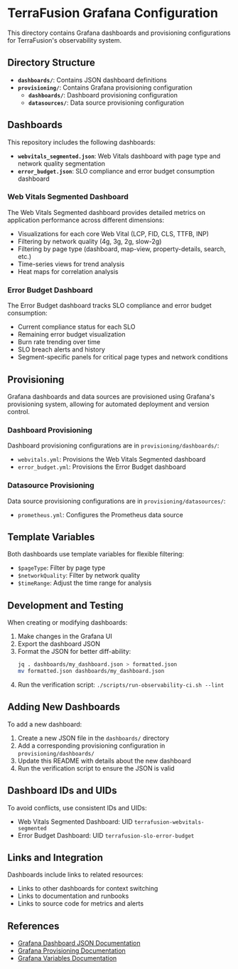 # TerraFusion Grafana Configuration

This directory contains Grafana dashboards and provisioning configurations for TerraFusion's observability system.

## Directory Structure

- **`dashboards/`**: Contains JSON dashboard definitions
- **`provisioning/`**: Contains Grafana provisioning configuration
  - **`dashboards/`**: Dashboard provisioning configuration
  - **`datasources/`**: Data source provisioning configuration

## Dashboards

This repository includes the following dashboards:

- **`webvitals_segmented.json`**: Web Vitals dashboard with page type and network quality segmentation
- **`error_budget.json`**: SLO compliance and error budget consumption dashboard

### Web Vitals Segmented Dashboard

The Web Vitals Segmented dashboard provides detailed metrics on application performance across different dimensions:

- Visualizations for each core Web Vital (LCP, FID, CLS, TTFB, INP)
- Filtering by network quality (4g, 3g, 2g, slow-2g)
- Filtering by page type (dashboard, map-view, property-details, search, etc.)
- Time-series views for trend analysis
- Heat maps for correlation analysis

### Error Budget Dashboard

The Error Budget dashboard tracks SLO compliance and error budget consumption:

- Current compliance status for each SLO
- Remaining error budget visualization
- Burn rate trending over time
- SLO breach alerts and history
- Segment-specific panels for critical page types and network conditions

## Provisioning

Grafana dashboards and data sources are provisioned using Grafana's provisioning system, allowing for automated deployment and version control.

### Dashboard Provisioning

Dashboard provisioning configurations are in `provisioning/dashboards/`:

- `webvitals.yml`: Provisions the Web Vitals Segmented dashboard
- `error_budget.yml`: Provisions the Error Budget dashboard

### Datasource Provisioning

Data source provisioning configurations are in `provisioning/datasources/`:

- `prometheus.yml`: Configures the Prometheus data source

## Template Variables

Both dashboards use template variables for flexible filtering:

- `$pageType`: Filter by page type
- `$networkQuality`: Filter by network quality
- `$timeRange`: Adjust the time range for analysis

## Development and Testing

When creating or modifying dashboards:

1. Make changes in the Grafana UI
2. Export the dashboard JSON
3. Format the JSON for better diff-ability:
   ```bash
   jq . dashboards/my_dashboard.json > formatted.json
   mv formatted.json dashboards/my_dashboard.json
   ```
4. Run the verification script: `./scripts/run-observability-ci.sh --lint`

## Adding New Dashboards

To add a new dashboard:

1. Create a new JSON file in the `dashboards/` directory
2. Add a corresponding provisioning configuration in `provisioning/dashboards/`
3. Update this README with details about the new dashboard
4. Run the verification script to ensure the JSON is valid

## Dashboard IDs and UIDs

To avoid conflicts, use consistent IDs and UIDs:

- Web Vitals Segmented Dashboard: UID `terrafusion-webvitals-segmented`
- Error Budget Dashboard: UID `terrafusion-slo-error-budget`

## Links and Integration

Dashboards include links to related resources:

- Links to other dashboards for context switching
- Links to documentation and runbooks
- Links to source code for metrics and alerts

## References

- [Grafana Dashboard JSON Documentation](https://grafana.com/docs/grafana/latest/dashboards/build-dashboards/view-dashboard-json-model/)
- [Grafana Provisioning Documentation](https://grafana.com/docs/grafana/latest/administration/provisioning/)
- [Grafana Variables Documentation](https://grafana.com/docs/grafana/latest/dashboards/variables/)
